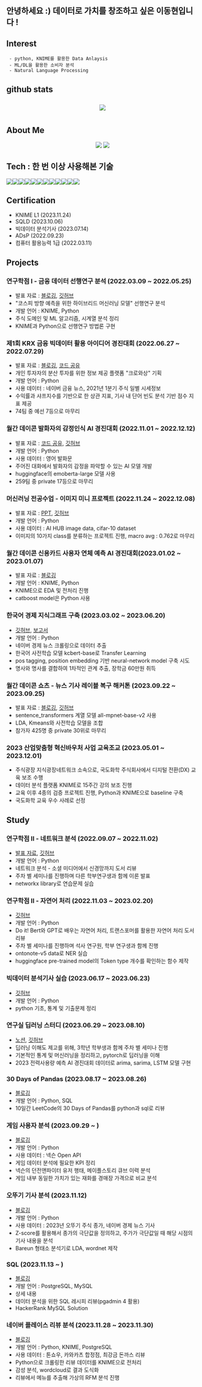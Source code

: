## 안녕하세요 :) 데이터로 가치를 창조하고 싶은 이동현입니다 !

## Interest   
     - python, KNIME를 활용한 Data Anlaysis
     - ML/DL을 활용한 소비자 분석
     - Natural Language Processing

## github stats  

<div id="main" align="center">
    <img src="https://github-readme-stats.vercel.app/api?username=hr1588&count_private=true&show_icons=true&theme=radical"
        style="height: auto; margin-left: 20px; margin-right: 20px; padding: 10px;"/>
<!--         <img src="https://github-readme-stats.vercel.app/api/top-langs/?username=hr1588&layout=compact"   
        style="height: auto; margin-left: 20px; margin-right: 20px; padding: 10px;"/>  -->
</div>

## About Me  
<p align="center">
    <a href="https://hr1588.tistory.com/"><img src="https://img.shields.io/badge/Blog-FF5722?style=flat-square&logo=Blogger&logoColor=white"/></a>
    <a href="mailto:gaiqclass@gmail.com"><img src="https://img.shields.io/badge/Gmail-d14836?style=flat-square&logo=Gmail&logoColor=white&link=gaiqclass@gmail.com"/></a>
</p>

## Tech : 한 번 이상 사용해본 기술
<div class="image-container" style = "display:flex;">
<img src="https://img.shields.io/badge/Python-3776AB?style=flat-square&logo=Python&logoColor=white"/>
<img src="https://img.shields.io/badge/Anaconda-44A833?style=flat-square&logo=Anaconda&logoColor=white"/>
<img src="https://img.shields.io/badge/jupyter-F37626?style=flat-square&logo=jupyter&logoColor=white"/>
<img src="https://img.shields.io/badge/pandas-150458?style=flat-square&logo=pandas&logoColor=white"/>
<img src="https://img.shields.io/badge/scikitlearn-F7931E?style=flat-square&logo=scikitlearn&logoColor=white"/>
<img src="https://img.shields.io/badge/Postgresql-4169E1?style=flat-square&logo=Postgresql&logoColor=white"/>
<img src="https://img.shields.io/badge/R-276DC3?style=flat-square&logo=R&logoColor=white"/>
<img src="https://img.shields.io/badge/Pytorch-EE4C2C?style=flat-square&logo=Pytorch&logoColor=white"/>
<img src="https://img.shields.io/badge/tensorflow-FF6F00?style=flat-square&logo=tensorflow&logoColor=white"/>
<img src="https://img.shields.io/badge/Transformers-2E64FE?style=flat-square"/>
<img src="https://img.shields.io/badge/Networkx-81BEF7?style=flat-square"/>
<img src ="https://img.shields.io/badge/KNIME-f0e82e?style=flat-square"/>
</div>

## Certification
- KNIME L1 (2023.11.24)
- SQLD (2023.10.06)
- 빅데이터 분석기사 (2023.07.14) 
- ADsP (2022.09.23)
- 컴퓨터 활용능력 1급 (2022.03.11)

## Projects

### 연구학점 I - 금융 데이터 선행연구 분석 (2022.03.09 ~ 2022.05.25)
- 발표 자료 : <a href='https://hr1588.tistory.com/category/데이터%20분석/주식%20선행연구%20분석'>블로깅</a>, <a href='https://github.com/hr1588/Lab_study/tree/main/kospi_project' target = "_blank">깃허브</a>
- "코스피 방향 예측을 위한 하이브리드 머신러닝 모델" 선행연구 분석
- 개발 언어 : KNIME, Python
- 주식 도메인 및 ML 알고리즘, 시계열 분석 정리
- KNIME과 Python으로 선행연구 방법론 구현

### 제1회 KRX 금융 빅데이터 활용 아이디어 경진대회 (2022.06.27 ~ 2022.07.29)
- 발표 자료 : [블로깅](https://hr1588.tistory.com/29), [코드 공유](https://dacon.io/codeshare/5528)
- 개인 투자자의 분산 투자를 위한 정보 제공 플랫폼 "크로와상" 기획
- 개발 언어 : Python
- 사용 데이터 : 네이버 금융 뉴스, 2021년 1분기 주식 일별 시세정보
- 수익률과 샤프지수를 기반으로 한 상관 지표, 기사 내 단어 빈도 분석 기반 점수 지표 제공
- 74팀 중 예선 7등으로 마무리

### 월간 데이콘 발화자의 감정인식 AI 경진대회 (2022.11.01 ~ 2022.12.12)
- 발표 자료 : [코드 공유](https://dacon.io/competitions/official/236027/codeshare/7278?page=1&dtype=recent), [깃허브](
https://github.com/hr1588/Lab_study/tree/main/dacon/AI%20%EA%B0%90%EC%A0%95%EC%9D%B8%EC%8B%9D
) 
- 개발 언어 : Python
- 사용 데이터 : 영어 발화문
- 주어진 대화에서 발화자의 감정을 파악할 수 있는 AI 모델 개발
- huggingface의 emoberta-large 모델 사용
- 259팀 중 private 17등으로 마무리

### 머신러닝 전공수업 - 이미지 미니 프로젝트 (2022.11.24 ~ 2022.12.08)
- 발표 자료 : [PPT](https://drive.google.com/drive/folders/1ZXzyzT19teBc-4LUT7htOvz0wla9eKnE?usp=drive_link), [깃허브](https://github.com/hr1588/Lab_study/blob/main/deep-learning/image_project/dh_ml_ffinal.ipynb)
- 개발 언어 : Python
- 사용 데이터 : AI HUB image data, cifar-10 dataset
- 이미지의 10가지 class를 분류하는 프로젝트 진행, macro avg : 0.762로 마무리

### 월간 데이콘 신용카드 사용자 연체 예측 AI 경진대회(2023.01.02 ~ 2023.01.07)
- 발표 자료 : [블로깅](https://hr1588.tistory.com/3)
- 개발 언어 : KNIME, Python
- KNIME으로 EDA 및 전처리 진행
- catboost model은 Python 사용

### 한국어 경제 지식그래프 구축 (2023.03.02 ~ 2023.06.20)
- [깃허브](https://github.com/hr1588/Knowledge-Graph), [보고서](https://drive.google.com/drive/folders/19XjGzlavPe382YCDNiRt1ATCJHbV9R2u?usp=drive_link)
- 개발 언어 : Python
- 네이버 경제 뉴스 크롤링으로 데이터 추출
- 한국어 사전학습 모델 kcbert-base로 Transfer Learning
- pos tagging, position embedding 기반 neural-network model 구축 시도
- 명사와 명사를 결합하여 1차적인 관계 추출, 장학금 60만원 취득

### 월간 데이콘 쇼츠 - 뉴스 기사 레이블 복구 해커톤 (2023.09.22 ~ 2023.09.25)
- 발표 자료 : [블로깅](https://hr1588.tistory.com/34), [깃허브](https://github.com/hr1588/pytorch/blob/main/%EB%89%B4%EC%8A%A4%20%EB%A0%88%EC%9D%B4%EB%B8%94%EB%A7%81/news_clustering.ipynb)
- sentence_transformers 계열 모델 all-mpnet-base-v2 사용
- LDA, Kmeans와 사전학습 모델을 조합
- 참가자 425명 중 private 30위로 마무리

### 2023 산업맞춤형 혁신바우처 사업 교육조교 (2023.05.01 ~ 2023.12.01)
- 주식광장 지식광장네트워크 소속으로, 국도화학 주식회사에서 디지털 전환(DX) 교육 보조 수행
- 데이터 분석 플랫폼 KNIME로 15주간 강의 보조 진행
- 교육 이후 4종의 검증 프로젝트 진행, Python과 KNIME으로 baseline 구축
- 국도화학 교육 우수 사례로 선정

## Study

### 연구학점 II - 네트워크 분석 (2022.09.07 ~ 2022.11.02)
- [발표 자료](https://drive.google.com/drive/folders/1oIIFphtni4uXda1EqaP6GzF1xEFph4Kq?usp=drive_link), [깃허브](https://github.com/hr1588/Lab_study/tree/main/network)
- 개발 언어 : Python
- 네트워크 분석 - 소셜 미디어에서 신경망까지 도서 리뷰
- 주차 별 세미나를 진행하며 다른 학부연구생과 함께 이론 발표
- networkx library로 연습문제 실습

### 연구학점 II - 자연어 처리 (2022.11.03 ~ 2023.02.20)
- [깃허브](https://github.com/hr1588/Lab_study/tree/main/NLP)
- 개발 언어 : Python
- Do it! Bert와 GPT로 배우는 자연어 처리, 트랜스포머를 활용한 자연어 처리 도서 리뷰
- 주차 별 세미나를 진행하며 석사 연구원, 학부 연구생과 함께 진행
- ontonote-v5 data로 NER 실습
- huggingface pre-trained model의 Token type 개수를 확인하는 함수 제작

### 빅데이터 분석기사 실습 (2023.06.17 ~ 2023.06.23)
- [깃허브](https://github.com/hr1588/Engineer-Big-Data-Analysis)
- 개발 언어 : Python
- python 기초, 통계 및 기출문제 정리

### 연구실 딥러닝 스터디 (2023.06.29 ~ 2023.08.10)
- [노션](https://www.notion.so/2023-summer-LAB-Study-DB-78b3b8cb4bac43c385618c7f251b090b), [깃허브](https://github.com/hr1588/pytorch)
- 딥러닝 이해도 제고를 위해, 3학년 학부생과 함께 주차 별 세미나 진행
- 기본적인 통계 및 머신러닝을 정리하고, pytorch로 딥러닝을 이해
- 2023 전력사용량 예측 AI 경진대회 데이터로 arima, sarima, LSTM 모델 구현

### 30 Days of Pandas (2023.08.17 ~ 2023.08.26)
- <a href='https://hr1588.tistory.com/category/30%20Days%20of%20Pandas'>블로깅</a>
- 개발 언어 : Python, SQL
- 10일간 LeetCode의 30 Days of Pandas를 python과 sql로 리뷰

### 게임 사용자 분석 (2023.09.29 ~ )
- <a href='https://hr1588.tistory.com/category/데이터%20분석/게임%20사용자%20분석'>블로깅</a>
- 개발 언어 : Python
- 사용 데이터 : 넥슨 Open API
- 게임 데이터 분석에 필요한 KPI 정리
- 넥슨의 던전앤파이터 유저 행태, 메이플스토리 큐브 이력 분석
- 게임 내부 동일한 가치가 있는 재화를 경매장 가격으로 비교 분석

### 오뚜기 기사 분석 (2023.11.12)
- [블로깅](https://hr1588.tistory.com/46)
- 개발 언어 : Python
- 사용 데이터 : 2023년 오뚜기 주식 종가, 네이버 경제 뉴스 기사 
- Z-score를 활용해서 종가의 극단값을 정의하고, 주가가 극단값일 때 해당 시점의 기사 내용을 분석 
- Bareun 형태소 분석기로 LDA, wordnet 제작

### SQL (2023.11.13 ~ )
- [블로깅](https://hr1588.tistory.com/category/SQL?page=2)
- 개발 언어 : PostgreSQL, MySQL
- 상세 내용
- 데이터 분석을 위한 SQL 레시피 리뷰(pgadmin 4 활용)
- HackerRank MySQL Solution
  
### 네이버 플레이스 리뷰 분석 (2023.11.28 ~ 2023.11.30)
- <a href='https://hr1588.tistory.com/category/데이터%20분석/리뷰%20분석'>블로깅</a>
- 개발 언어 : Python, KNIME, PostgreSQL
- 사용 데이터 : 톤쇼우, 카와카츠 합정점, 최강금 돈까스 리뷰 
- Python으로 크롤링한 리뷰 데이터를 KNIME으로 전처리
- 감성 분석, wordcloud로 결과 도식화
- 리뷰에서 메뉴를 추출해 가상의 RFM 분석 진행

